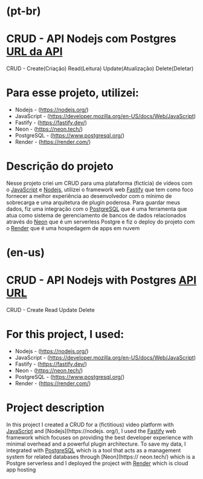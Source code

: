 # (pt-br)
# CRUD - API Nodejs com Postgres [URL da API](https://api-nodejs-fastify-0gvn.onrender.com) 

CRUD - Create(Criação) Read(Leitura) Update(Atualização) Delete(Deletar)

# Para esse projeto, utilizei:
- Nodejs - (https://nodejs.org/)
- JavaScript - (https://developer.mozilla.org/en-US/docs/Web/JavaScript)
- Fastify - (https://fastify.dev/)
- Neon - (https://neon.tech/)
- PostgreSQL - (https://www.postgresql.org/)
- Render - (https://render.com/)

# Descrição do projeto

Nesse projeto criei um CRUD para uma plataforma (fictícia) de vídeos com o [JavaScript](https://developer.mozilla.org/en-US/docs/Web/JavaScript) e [Nodejs](https://nodejs.org/), utilizei o framework web [Fastify](https://fastify.dev/) que tem como foco fornecer a melhor experiência ao desenvolvedor com o mínimo de sobrecarga e uma arquitetura de plugin poderosa. Para guardar meus dados, fiz uma integração com o [PostgreSQL](https://www.postgresql.org/) que é uma ferramenta que atua como sistema de gerenciamento de bancos de dados relacionados através do [Neon](https://neon.tech/) que é um serverless Postgre e fiz o deploy do projeto com o [Render](https://render.com/) que é uma hospedagem de apps em nuvem

# (en-us)
# CRUD - API Nodejs with Postgres [API URL](https://api-nodejs-fastify-0gvn.onrender.com)

CRUD - Create Read Update Delete

# For this project, I used:
- Nodejs - (https://nodejs.org/)
- JavaScript - (https://developer.mozilla.org/en-US/docs/Web/JavaScript)
- Fastify - (https://fastify.dev/)
- Neon - (https://neon.tech/)
- PostgreSQL - (https://www.postgresql.org/)
- Render - (https://render.com/)

# Project description

In this project I created a CRUD for a (fictitious) video platform with [JavaScript](https://developer.mozilla.org/en-US/docs/Web/JavaScript) and [Nodejs](https://nodejs. org/), I used the [Fastify](https://fastify.dev/) web framework which focuses on providing the best developer experience with minimal overhead and a powerful plugin architecture. To save my data, I integrated with [PostgreSQL](https://www.postgresql.org/) which is a tool that acts as a management system for related databases through [Neon](https:// neon.tech/) which is a Postgre serverless and I deployed the project with [Render](https://render.com/) which is cloud app hosting
